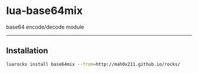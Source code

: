 lua-base64mix
=========

base64 encode/decode module

---

## Installation

```sh
luarocks install base64mix --from=http://mah0x211.github.io/rocks/
```

